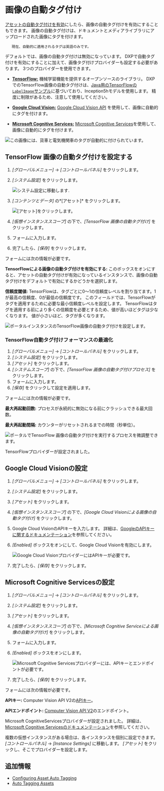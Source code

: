 # 画像の自動タグ付け

[アセットの自動タグ付けを有効](./configuring-asset-auto-tagging.md)にしたら、画像の自動タグ付けを有効にすることもできます。 画像の自動タグ付けは、ドキュメントとメディアライブラリにアップロードされた画像にタグを付けます。

``` tip::
   現在、自動的に適用されるタグは英語のみです。
```

デフォルトでは、画像の自動タグ付けは無効になっています。 DXPで自動タグ付けを有効にすることに加えて、画像タグ付けプロバイダーも設定する必要があります。 3つのプロバイダーを使用できます。

  - [**TensorFlow:**](#configuring-tensorflow-image-auto-tagging) 機械学習機能を提供するオープンソースのライブラリ。 DXPでのTensorFlow画像の自動タグ付けは、[Java用のTensorFlowの`LabelImage`サンプル](https://github.com/tensorflow/tensorflow/blob/master/tensorflow/java/src/main/java/org/tensorflow/examples/LabelImage.java)に基づいており、Inception5hモデルを使用します。 精度に制限があるため、注意して使用してください。

  - [**Google Cloud Vision:**](#configuring-google-cloud-vision) [Google Cloud Vision API](https://cloud.google.com/vision/) を使用して、画像に自動的にタグを付けます。

  - [**Microsoft Cognitive Services:**](#configuring-microsoft-cognitive-services) [Microsoft Cognitive Services](https://azure.microsoft.com/en-us/services/cognitive-services/)を使用して、画像に自動的にタグを付けます。

![この画像には、貨車と電気機関車のタグが自動的に付けられています。](./auto-tagging-images/images/01.png)

## TensorFlow 画像の自動タグ付けを設定する

1.  *[グローバルメニュー]* → *[コントロールパネル]* をクリックします。

2.  *[システム設定]* をクリックします。

    ![システム設定に移動します.](./auto-tagging-images/images/02.png)

3.  *[コンテンツとデータ]* の*[アセット]* をクリックします。

    ![[アセット]をクリックします。](./auto-tagging-images/images/03.png)

4.  *[仮想インスタンススコープ]* の下で、*[TensorFlow 画像の自動タグ付け]* をクリックします。

5.  フォームに入力します。

6.  完了したら、*[保存]* をクリックします。

フォームには次の情報が必要です。

**TensorFlowによる画像の自動タグ付けを有効にする:** このボックスをオンにすると、アセットの自動タグ付けが有効になっているインスタンスで、画像の自動タグ付けをデフォルトで有効にするかどうかを選択します。

**信頼度閾値:** TensorFlowは、タグごとに0〜1の信頼度レベルを割り当てます。1が最高の信頼度、0が最低の信頼度です。 このフィールドでは、TensorFlowがタグを適用するために必要な最小信頼度レベルを設定します。 TensorFlowはタグを適用する前により多くの信頼度を必要とするため、値が高いほどタグは少なくなります。 値が小さいほど、タグが多くなります。

![ポータルインスタンスのTensorFlow画像の自動タグ付けを設定します。](./auto-tagging-images/images/04.png)

### TensorFlow自動タグ付けフォーマンスの最適化

1.  *[グローバルメニュー]* → *[コントロールパネル]* をクリックします。
2.  *[システム設定]* をクリックします。
3.  *[アセット]* をクリックします。
4.  *[システムスコープ]* の下で、*[TensorFlow 画像の自動タグ付けプロセス]* をクリックします。
5.  フォームに入力します。
6.  *[保存]* をクリックして設定を適用します。

フォームには次の情報が必要です。

**最大再起動回数:** プロセスが永続的に無効になる前にクラッシュできる最大回数。

**最大再起動間隔:** カウンターがリセットされるまでの時間（秒単位）。

![ポータルでTensorFlow 画像の自動タグ付けを実行するプロセスを微調整できます。](./auto-tagging-images/images/05.png)

TensorFlowプロバイダーが設定されました。

## Google Cloud Visionの設定

1.  *[グローバルメニュー]* → *[コントロールパネル]* をクリックします。

2.  *[システム設定]* をクリックします。

3.  *[アセット]* をクリックします。

4.  *[仮想インスタンススコープ]* の下で、*[Google Cloud Visionによる画像の自動タグ付け]* をクリックします。

5.  Google Cloud VisionのAPIキーを入力します。 詳細は、[GoogleのAPIキーに関するドキュメンテーション](https://cloud.google.com/docs/authentication/api-keys)を参照してください。

6.  *[Enabled]* ボックスをオンにして、Google Cloud Visionを有効にします。

    ![Google Cloud VisionプロバイダーにはAPIキーが必要です。](./auto-tagging-images/images/06.png)

7.  完了したら、*[保存]* をクリックします。

## Microsoft Cognitive Servicesの設定

1.  *[グローバルメニュー]* → *[コントロールパネル]* をクリックします。

2.  *[システム設定]* をクリックします。

3.  *[アセット]* をクリックします。

4.  *[仮想インスタンススコープ]* の下で、*[Microsoft Cognitive Serviceによる画像の自動タグ付け]* をクリックします。

5.  フォームに入力します。

6.  *[Enabled]* ボックスをオンにします。

    ![Microsoft Cognitive Servicesプロバイダーには、APIキーとエンドポイントが必要です。](./auto-tagging-images/images/07.png)

7.  完了したら、*[保存]* をクリックします。

フォームには次の情報が必要です。

**APIキー:** Computer Vision API V2の[APIキー](https://azure.microsoft.com/en-us/try/cognitive-services/my-apis/?apiSlug=computer-services)。

**APIエンドポイント:** [Computer Vision API V2](https://westcentralus.api.cognitive.microsoft.com/vision/v2.0)のエンドポイント。

Microsoft CognitiveServicesプロバイダーが設定されました。 詳細は、 [Microsoft Cognitive Servicesのドキュメンテーション](https://docs.microsoft.com/en-us/azure/cognitive-services/)を参照してください。

複数の仮想インスタンスがある場合は、各インスタンスを個別に設定できます。 *[コントロールパネル]* → *[Instance Settings]* に移動します。 *[アセット]* をクリックし、そこでプロバイダーを設定します。

## 追加情報

  - [Configuring Asset Auto Tagging](./configuring-asset-auto-tagging.md)
  - [Auto Tagging Assets](./auto-tagging-assets.md)
